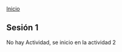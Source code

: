 <!-- No borrar o modificar -->
[Inicio](./index.md)

## Sesión 1 


No hay Actividad, se inicio en la actividad 2